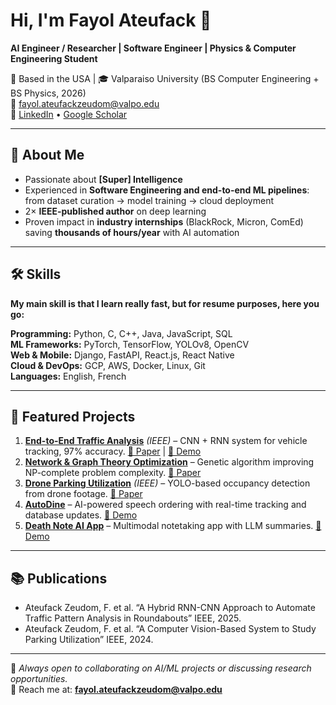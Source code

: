 # Hi, I'm Fayol Ateufack 👋
**AI Engineer / Researcher | Software Engineer | Physics & Computer Engineering Student**

📍 Based in the USA | 🎓 Valparaiso University (BS Computer Engineering + BS Physics, 2026)  
📧 fayol.ateufackzeudom@valpo.edu  
🔗 [LinkedIn](https://www.linkedin.com/in/ariel-fayol) • [Google Scholar](https://scholar.google.com/citations?user=1866WZsAAAAJ&hl=en&oi=ao)  

---

## 🚀 About Me
- Passionate about **[Super] Intelligence**  
- Experienced in **Software Engineering and end-to-end ML pipelines**: from dataset curation → model training → cloud deployment  
- 2× **IEEE-published author** on deep learning
- Proven impact in **industry internships** (BlackRock, Micron, ComEd) saving **thousands of hours/year** with AI automation  

---

## 🛠 Skills
**My main skill is that I learn really fast, but for resume purposes, here you go:**

**Programming:** Python, C, C++, Java, JavaScript, SQL  
**ML Frameworks:** PyTorch, TensorFlow, YOLOv8, OpenCV  
**Web & Mobile:** Django, FastAPI, React.js, React Native  
**Cloud & DevOps:** GCP, AWS, Docker, Linux, Git  
**Languages:** English, French  

---

## 📌 Featured Projects
1. **[End-to-End Traffic Analysis](https://github.com/arielfayol37/car_tracking)** *(IEEE)* – CNN + RNN system for vehicle tracking, 97% accuracy. [📄 Paper](https://github.com/arielfayol37/Resume/blob/main/car_tracking.pdf) | [🎥 Demo](https://drive.google.com/file/d/1vVrWD3Q6L9EOn0C8bTcY8mlg_Y8Sd_4R/view)  
2. **[Network & Graph Theory Optimization](https://github.com/arielfayol37/lattice_paths)** – Genetic algorithm improving NP-complete problem complexity. [📄 Paper](https://github.com/arielfayol37/Resume/blob/main/lattice_paths.pdf)  
3. **[Drone Parking Utilization](https://github.com/arielfayol37/parking_paper)** *(IEEE)* – YOLO-based occupancy detection from drone footage. [📄 Paper](https://github.com/arielfayol37/Resume/blob/main/parking_paper.pdf)
4. **[AutoDine](https://github.com/arielfayol37/autodine)** – AI-powered speech ordering with real-time tracking and database updates. [🎥 Demo](https://drive.google.com/file/d/1_CU97mtdx78SFR1HpfDJVwXpLR4XiIlj/view)  
5. **[Death Note AI App](https://github.com/arielfayol37/DeathNote)** – Multimodal notetaking app with LLM summaries. [🎥 Demo](https://drive.google.com/file/d/1N_HrYX3pxeYuiMkKvLW6h9QdQHn6FOQr/view)  

---

## 📚 Publications
- Ateufack Zeudom, F. et al. “A Hybrid RNN-CNN Approach to Automate Traffic Pattern Analysis in Roundabouts” IEEE, 2025.  
- Ateufack Zeudom, F. et al. “A Computer Vision-Based System to Study Parking Utilization” IEEE, 2024.  

---

💬 *Always open to collaborating on AI/ML projects or discussing research opportunities.*  
📩 Reach me at: **fayol.ateufackzeudom@valpo.edu**

